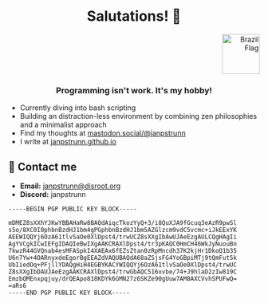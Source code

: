 <h1 align="center">Salutations! 👋</h1>
<p align="right"> <a href="Brasil" target="_blank" rel="noreferrer"> <img src="https://cdn4.iconfinder.com/data/icons/international-flags-map-markers/90/brazil-brasil-country-flag-512.png" alt="Brazil Flag" width="75" height="80"/> </a>

<h3 align="center">Programming isn't work. It's my hobby!</h3>

- Currently diving into bash scripting
- Building an distraction-less environment by combining zen philosophies and a minimalist approach
- Find my thoughts at [mastodon.social/@janpstrunn](https://mastodon.social/@janpstrunn)
- I write at [janpstrunn.github.io](https://janpstrunn.github.io)

<!--
## 🏗️ Most active repos

1. <a href="https://www.linux.org/" target="_blank" rel="noreferrer"> <img src="https://raw.githubusercontent.com/devicons/devicon/master/icons/linux/linux-original.svg" alt="linux" height="16"/> </a> [janpstrunn/dotfiles](https://github.com/janpstrunn/dotfiles)
-->

## 👤 Contact me

- **Email:** janpstrunn@disroot.org
- **Discord:** janpstrunn

```
-----BEGIN PGP PUBLIC KEY BLOCK-----

mDMEZ8sXXhYJKwYBBAHaRw8BAQdAiqcTkozYyQ+3/i8QuXJA9fGcuq3eAzR9pwSl
s5o/8XC0I0phbnBzdHJ1bm4gPGphbnBzdHJ1bm5AZGlzcm9vdC5vcmc+iJkEExYK
AEEWIQQYj6OzA61tlvSaOe0XlDpst4/trwUCZ8sXXgIbAwUJAeEzgAULCQgHAgIi
AgYVCgkICwIEFgIDAQIeBwIXgAAKCRAXlDpst4/tr3pKAQC0HmCH46WkJyNuouBn
7kwzR44GVQnab4esMFASpkI4XAEAx6fEZsZtan0zRpMncdh37K2kjHr1DkoQ1b35
U6n7Yw+4OARnyxdeEgorBgEEAZdVAQUBAQdA68aZSjsFG4YoGBpiMTj9tQmFut5k
UbIiedOq+PFjllYDAQgHiH4EGBYKACYWIQQYj6OzA61tlvSaOe0XlDpst4/trwUC
Z8sXXgIbDAUJAeEzgAAKCRAXlDpst4/trwGbAQC516xvbe/74+J9hlaD2zIw819C
EmzbQMEnxpqjuy/drQEApo818KDYk6GMN27z6SKZe90gUuw7AM8AXCVvhSPUFwQ=
=aRs6
-----END PGP PUBLIC KEY BLOCK-----
```
